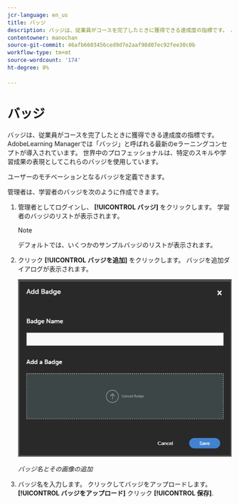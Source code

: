 ```yaml
---
jcr-language: en_us
title: バッジ
description: バッジは、従業員がコースを完了したときに獲得できる達成度の指標です。 AdobeLearning Managerでは「バッジ」と呼ばれる最新のeラーニングコンセプトが導入されています。 世界中のプロフェッショナルは、特定のスキルや学習成果の表現としてこれらのバッジを使用しています。
contentowner: manochan
source-git-commit: 46afb6603456ced9d7e2aaf98d07ec92fee30c0b
workflow-type: tm+mt
source-wordcount: '174'
ht-degree: 0%

---
```




# バッジ

バッジは、従業員がコースを完了したときに獲得できる達成度の指標です。 AdobeLearning Managerでは「バッジ」と呼ばれる最新のeラーニングコンセプトが導入されています。 世界中のプロフェッショナルは、特定のスキルや学習成果の表現としてこれらのバッジを使用しています。

ユーザーのモチベーションとなるバッジを定義できます。

管理者は、学習者のバッジを次のように作成できます。

1. 管理者としてログインし、 **[!UICONTROL バッジ]** をクリックします。 学習者のバッジのリストが表示されます。

   >[!NOTE]
   >
   >デフォルトでは、いくつかのサンプルバッジのリストが表示されます。

1. クリック **[!UICONTROL バッジを追加]** をクリックします。 バッジを追加ダイアログが表示されます。

   ![](assets/add-badge1.png)

   *バッジ名とその画像の追加*

1. バッジ名を入力します。 クリックしてバッジをアップロードします。 **[!UICONTROL バッジをアップロード]** クリック **[!UICONTROL 保存]**.
